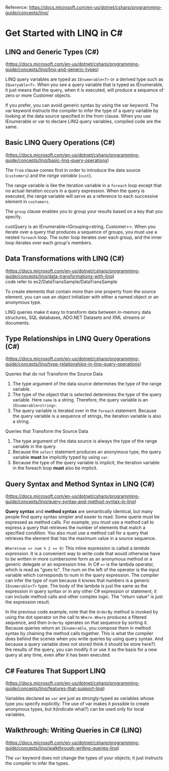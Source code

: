 Reference: https://docs.microsoft.com/en-us/dotnet/csharp/programming-guide/concepts/linq/
# Get Started with LINQ in C#
## LINQ and Generic Types (C#)
(https://docs.microsoft.com/en-us/dotnet/csharp/programming-guide/concepts/linq/linq-and-generic-types)

LINQ query variables are typed as `IEnumerable<T>` or a derived type such as `IQueryable<T>`. When you see a query variable that is typed as IEnumerable<Customer>, it just means that the query, when it is executed, will produce a sequence of zero or more Customer objects.

If you prefer, you can avoid generic syntax by using the var keyword. The var keyword instructs the compiler to infer the type of a query variable by looking at the data source specified in the from clause. When you use IEnumerable<T> or var to declare LINQ query variables, compiled code are the same.
## Basic LINQ Query Operations (C#)
 
(https://docs.microsoft.com/en-us/dotnet/csharp/programming-guide/concepts/linq/basic-linq-query-operations)
 
 The `from` clause comes first in order to introduce the data source (`customers`) and the *range variable* (`cust`).
 
The range variable is like the iteration variable in a `foreach` loop except that no actual iteration occurs in a query expression. When the query is executed, the range variable will serve as a reference to each successive element in `customers`. 

The `group` clause enables you to group your results based on a key that you specify. 

custQuery is an IEnumerable<IGrouping<string, Customer>>. When you iterate over a query that produces a sequence of groups, you must use a nested `foreach` loop. The outer loop iterates over each group, and the inner loop iterates over each group's members.
## Data Transformations with LINQ (C#)
(https://docs.microsoft.com/en-us/dotnet/csharp/programming-guide/concepts/linq/data-transformations-with-linq)<br/>
code refer to ex2/DataTransSample/DataTransSample

To create elements that contain more than one property from the source element, you can use an object initializer with either a named object or an anonymous type.

LINQ queries make it easy to transform data between in-memory data structures, SQL databases, ADO.NET Datasets and XML streams or documents. 
## Type Relationships in LINQ Query Operations (C#)
(https://docs.microsoft.com/en-us/dotnet/csharp/programming-guide/concepts/linq/type-relationships-in-linq-query-operations)

Queries that do not Transform the Source Data
1. The type argument of the data source determines the type of the range variable.
2. The type of the object that is selected determines the type of the query variable. Here `name` is a string. Therefore, the query variable is an `IEnumerable<string>`.
 3. The query variable is iterated over in the `foreach` statement. Because the query variable is a sequence of strings, the iteration variable is also a string.
 
 Queries that Transform the Source Data
1. The type argument of the data source is always the type of the range variable in the query.
2. Because the `select` statement produces an anonymous type, the query variable **must** be implicitly typed by using `var`.
3. Because the type of the query variable is implicit, the iteration variable in the foreach loop **must** also be implicit.
## Query Syntax and Method Syntax in LINQ (C#)
(https://docs.microsoft.com/en-us/dotnet/csharp/programming-guide/concepts/linq/query-syntax-and-method-syntax-in-linq)
 
**Query syntax** and **method syntax** are semantically identical, but many people find query syntax simpler and easier to read. Some querie must be expressed as method calls. For example, you must use a method call to express a query that retrieves the number of elements that match a specified condition. You also must use a method call for a query that retrieves the element that has the maximum value in a source sequence. 

`Where(num => num % 2 == 0)` This inline expression is called a *lambda expression*. It is a convenient way to write code that would otherwise have to be written in more cumbersome form as an anonymous method or a generic delegate or an expression tree. In C# `=>` is the lambda operator, which is read as "goes to". The num on the left of the operator is the input variable which corresponds to num in the query expression. The compiler can infer the type of num because it knows that numbers is a generic `IEnumerable<T>` type. The body of the lambda is just the same as the expression in query syntax or in any other C# expression or statement; it can include method calls and other complex logic. The "return value" is just the expression result.

In the previous code example, note that the `OrderBy` method is invoked by using the dot operator on the call to `Where`. `Where` produces a filtered sequence, and then `Orderby` operates on that sequence by sorting it. Because queries return an `IEnumerable`, you compose them in method syntax by chaining the method calls together. This is what the compiler does behind the scenes when you write queries by using query syntax. And because a query variable does not store(I think it should be store here?). the results of the query, you can modify it or use it as the basis for a new query at any time, even after it has been executed.

## C# Features That Support LINQ
(https://docs.microsoft.com/en-us/dotnet/csharp/programming-guide/concepts/linq/features-that-support-linq)

Variables declared as `var` are just as strongly-typed as variables whose type you specify explicitly. The use of var makes it possible to create anonymous types, but it(indicate what?) can be used only for local variables. 

## Walkthrough: Writing Queries in C# (LINQ)
(https://docs.microsoft.com/en-us/dotnet/csharp/programming-guide/concepts/linq/walkthrough-writing-queries-linq)

The `var` keyword does not change the types of your objects; it just instructs the compiler to infer the types. 






